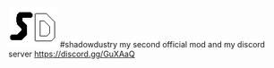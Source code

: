 ![logo](preview.png)
#shadowdustry
my second official mod and my discord server https://discord.gg/GuXAaQ
